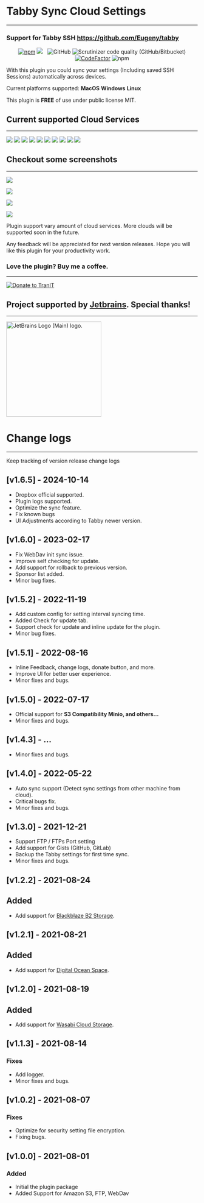 # Tabby Sync Cloud Settings

----

### Support for Tabby SSH https://github.com/Eugeny/tabby

<p align="center">
  <a href="https://www.npmjs.com/package/terminus-cloud-settings-sync"><img alt="npm" src="https://img.shields.io/npm/v/terminus-cloud-settings-sync?label=npmjs"></a>
  <a href="https://tabby-cloud.tranit.co/"><img src="https://img.shields.io/static/v1?label=Support URL&message=Visit TranIt.co&color=#333"/></a> &nbsp;
  <img alt="GitHub" src="https://img.shields.io/github/license/niceit/tabby-cloud-sync-settings">
  <img alt="Scrutinizer code quality (GitHub/Bitbucket)" src="https://img.shields.io/scrutinizer/quality/g/niceit/tabby-cloud-sync-settings">
  <a href="https://www.codefactor.io/repository/github/niceit/tabby-cloud-sync-settings"><img src="https://www.codefactor.io/repository/github/niceit/tabby-cloud-sync-settings/badge" alt="CodeFactor" /></a>
  <img alt="npm" src="https://img.shields.io/npm/dt/terminus-cloud-settings-sync">
</p>

With this plugin you could sync your settings (Including saved SSH Sessions) automatically across devices.

Current platforms supported: **MacOS** **Windows** **Linux**

This plugin is **FREE** of use under public license MIT.

## Current supported Cloud Services

----

![](./screenshots/cloud-services/cloud-services-s3.png)
![](./screenshots/cloud-services/cloud-services-webdav.png)
![](./screenshots/cloud-services/cloud-services-ftp.png)
![](./screenshots/cloud-services/cloud-services-wasabi.png)
![](./screenshots/cloud-services/cloud-services-digitalocean.png)
![](./screenshots/cloud-services/cloud-services-blackblaze.png)
![](./screenshots/cloud-services/cloud-services-github.png)
![](./screenshots/cloud-services/cloud-services-gitlab.png)
![](./screenshots/cloud-services/cloud-services-koofr.png)
![](./screenshots/cloud-services/cloud-services-dropbox.png)

## Checkout some screenshots

----

![](./screenshots/2021-08-07_11-12-03.png)

![](./screenshots/2021-08-07_11-14-51.png)

![](./screenshots/2021-08-07_11-52-28.png)

![](./screenshots/2021-08-07_11-53-34.png)

Plugin support vary amount of cloud services. More clouds will be supported soon in the future.

Any feedback will be appreciated for next version releases.
Hope you will like this plugin for your productivity work.

### Love the plugin? Buy me a coffee.

----

[![Donate to TranIT](https://tranit.co/donate-tranit.png)](https://donorbox.org/tabby-cloud-sync-settings-donation)

## Project supported by <a href="https://jb.gg/OpenSourceSupport" target="_blank">Jetbrains</a>. Special thanks!

----

<a href="https://jb.gg/OpenSourceSupport" target="_blank"><img width="250" style="width: 250px;" src="https://resources.jetbrains.com/storage/products/company/brand/logos/jb_beam.png" alt="JetBrains Logo (Main) logo."></a>

# Change logs

----

Keep tracking of version release change logs

## [v1.6.5] - 2024-10-14

- Dropbox official supported.
- Plugin logs supported.
- Optimize the sync feature.
- Fix known bugs
- UI Adjustments according to Tabby newer version.


## [v1.6.0] - 2023-02-17

- Fix WebDav init sync issue.
- Improve self checking for update.
- Add support for rollback to previous version.
- Sponsor list added.
- Minor bug fixes.

## [v1.5.2] - 2022-11-19

- Add custom config for setting interval syncing time.
- Added Check for update tab.
- Support check for update and inline update for the plugin.
- Minor bug fixes.

## [v1.5.1] - 2022-08-16

- Inline Feedback, change logs, donate button, and more.
- Improve UI for better user experience.
- Minor fixes and bugs.

## [v1.5.0] - 2022-07-17

- Official support for **S3 Compatibility Minio, and others...**
- Minor fixes and bugs.

## [v1.4.3] - ...

- Minor fixes and bugs.

## [v1.4.0] - 2022-05-22

- Auto sync support (Detect sync settings from other machine from cloud).
- Critical bugs fix.
- Minor fixes and bugs.

## [v1.3.0] - 2021-12-21

- Support FTP / FTPs Port setting
- Add support for Gists (GitHub, GitLab)
- Backup the Tabby settings for first time sync.
- Minor fixes and bugs.

## [v1.2.2] - 2021-08-24

## Added

- Add support for [Blackblaze B2 Storage](https://www.backblaze.com/b2/cloud-storage.html).

## [v1.2.1] - 2021-08-21

## Added

- Add support for [Digital Ocean Space](https://www.digitalocean.com/products/spaces/).

## [v1.2.0] - 2021-08-19

## Added

- Add support for [Wasabi Cloud Storage](https://wasabi.com/).

## [v1.1.3] - 2021-08-14

### Fixes

- Add logger.
- Minor fixes and bugs.

## [v1.0.2] - 2021-08-07

### Fixes

- Optimize for security setting file encryption.
- Fixing bugs.

## [v1.0.0] - 2021-08-01

### Added

- Initial the plugin package
- Added Support for Amazon S3, FTP, WebDav
